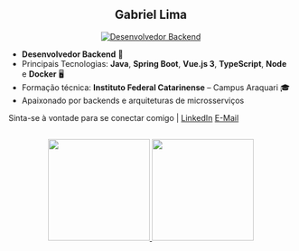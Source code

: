 <h2 align="center">Gabriel Lima</h2>
<div>

  <p align="center">
    <a href="#">
      <img title="Desenvolvedor Backend" src="https://img.shields.io/badge/Desenvolvedor%20Full%20Stack-blue?style=for-the-badge">
    </a>
  </p>

  - **Desenvolvedor Backend** 🚀  
  - Principais Tecnologias: **Java**, **Spring Boot**, **Vue.js 3**, **TypeScript**, **Node** e **Docker** 🖥️  
  - Formação técnica: **Instituto Federal Catarinense** – Campus Araquari 🎓
  - Apaixonado por backends e arquiteturas de microsserviços
  <p>
    Sinta-se à vontade para se conectar comigo | 
    <a href="https://www.linkedin.com/in/gabriel-limadev/">LinkedIn</a>
    <a href="mailto:gabriellima2803@gmail.com">E-Mail</a>
  </p>

</div>

##

<div align="center">
  <a href="https://github.com/GabrielLima2803">
    <img height="180em" src="https://github-readme-stats.vercel.app/api?username=GabrielLima2803&show_icons=true&theme=dark&include_all_commits=true&count_private=true"/>
    <img height="180em" src="https://github-readme-stats.vercel.app/api/top-langs/?username=GabrielLima2803&layout=compact&langs_count=7&theme=dark"/>
  </a>
</div>
